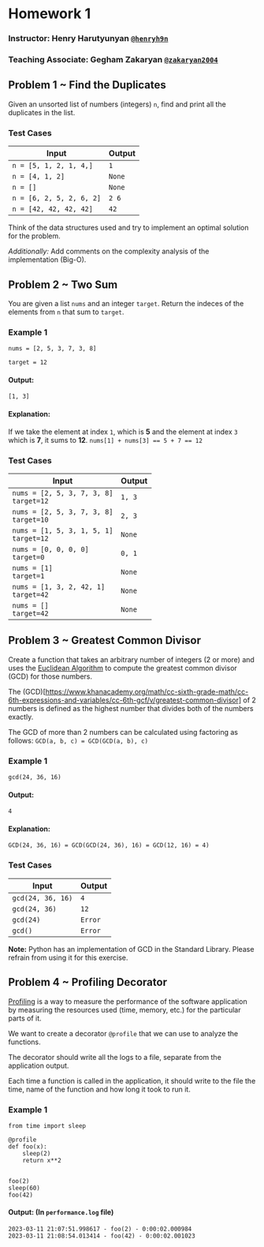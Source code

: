 # Homework 1
### Instructor: Henry Harutyunyan [`@henryh9n`](https://github.com/henryh9n)
### Teaching Associate: Gegham Zakaryan [`@zakaryan2004`](https://github.com/zakaryan2004)

## Problem 1 ~ Find the Duplicates
Given an unsorted list of numbers (integers) `n`, find and print all the duplicates in the list.

### Test Cases
| Input                    | Output |
| ------------------------ | ------ |
| `n = [5, 1, 2, 1, 4,]`   | `1`    |
| `n = [4, 1, 2]`          | `None` |
| `n = []`                 | `None` |
| `n = [6, 2, 5, 2, 6, 2]` | `2 6` |
| `n = [42, 42, 42, 42]`   | `42`   |

Think of the data structures used and try to implement an optimal solution for the problem.

_Additionally:_ Add comments on the complexity analysis of the implementation (Big-O).

## Problem 2 ~ Two Sum
You are given a list `nums` and an integer `target`. Return the indeces of the elements from `n` that sum to `target`.
### Example 1
`nums = [2, 5, 3, 7, 3, 8]`

`target = 12`

#### Output:
`[1, 3]`

#### Explanation:
If we take the element at index `1`, which is **5** and the element at index `3` which is **7**, it sums to **12**.
`nums[1] + nums[3] == 5 + 7 == 12`

### Test Cases
| Input                                          | Output |
| ---------------------------------------------- | ------ |
| `nums = [2, 5, 3, 7, 3, 8]` <br> `target=12`   | `1, 3` |
| `nums = [2, 5, 3, 7, 3, 8]` <br> `target=10`   | `2, 3` |
| `nums = [1, 5, 3, 1, 5, 1]` <br> `target=12`   | `None` |
| `nums = [0, 0, 0, 0]` <br> `target=0`          | `0, 1` |
| `nums = [1]` <br> `target=1`                   | `None` |
| `nums = [1, 3, 2, 42, 1]` <br> `target=42`     | `None` |
| `nums = []` <br> `target=42`                   | `None` |

## Problem 3 ~ Greatest Common Divisor
Create a function that takes an arbitrary number of integers (2 or more) and uses 
the [Euclidean Algorithm](https://www.khanacademy.org/computing/computer-science/cryptography/modarithmetic/a/the-euclidean-algorithm)
to compute the greatest common divisor (GCD) for those numbers.

The (GCD)[https://www.khanacademy.org/math/cc-sixth-grade-math/cc-6th-expressions-and-variables/cc-6th-gcf/v/greatest-common-divisor] 
of 2 numbers is defined as the highest number that divides both of the numbers exactly.

The GCD of more than 2 numbers can be calculated using factoring as follows: `GCD(a, b, c) = GCD(GCD(a, b), c)`

### Example 1
`gcd(24, 36, 16)`

#### Output:
`4`

#### Explanation:
`GCD(24, 36, 16) = GCD(GCD(24, 36), 16) = GCD(12, 16) = 4)`

### Test Cases
| Input               | Output  |
| ------------------- | ------- |
| `gcd(24, 36, 16)`   | `4`     |
| `gcd(24, 36)`       | `12`    |
| `gcd(24)`           | `Error` |
| `gcd()`             | `Error` |

**Note:** Python has an implementation of GCD in the Standard Library. Please refrain from using it for this exercise.

## Problem 4 ~ Profiling Decorator
[Profiling](https://en.wikipedia.org/wiki/Profiling_(computer_programming)) is a way to measure the performance of the software application
by measuring the resources used (time, memory, etc.) for the particular parts of it.

We want to create a decorator `@profile` that we can use to analyze the functions.

The decorator should write all the logs to a file, separate from the application output.

Each time a function is called in the application, it should write to the file the time, name of the function and how long it took to run it.

### Example 1
```
from time import sleep

@profile
def foo(x):
    sleep(2)
    return x**2
   

foo(2)
sleep(60)
foo(42)
```

#### Output: (In `performance.log` file)
```
2023-03-11 21:07:51.998617 - foo(2) - 0:00:02.000984
2023-03-11 21:08:54.013414 - foo(42) - 0:00:02.001023
```
